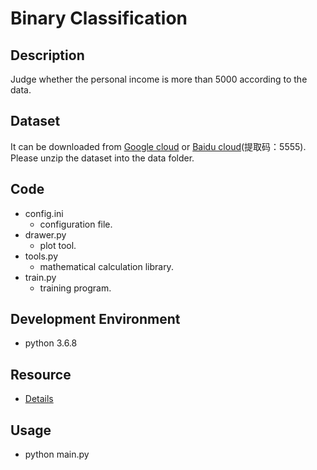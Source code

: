 # Binary Classification

## Description
Judge whether the personal income is more than 5000 according to the data.

## Dataset
It can be downloaded from [Google cloud](https://drive.google.com/uc?id=1KSFIRh0-_Vr7SdiSCZP1ItV7bXPxMD92) or [Baidu cloud](https://pan.baidu.com/s/1pxwX22Mmp4aid7yoyAL1Sg)(提取码：5555).
Please unzip the dataset into the data folder.

## Code
- config.ini 
    - configuration file.
- drawer.py 
    - plot tool.
- tools.py 
   - mathematical calculation library.
- train.py 
    - training program.

## Development Environment
- python 3.6.8

## Resource
- [Details](https://colab.research.google.com/drive/1JaMKJU7hvnDoUfZjvUKzm9u-JLeX6B2C#scrollTo=s6yNUeG9aBR1)

## Usage
- python main.py